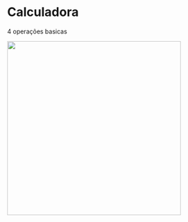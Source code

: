 # Calculadora
4 operações basicas


<img height="400em" src="https://media.discordapp.net/attachments/958413269431910460/1019243157633912933/unknown.png"/>


